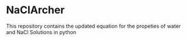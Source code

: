 # NaClArcher
This repository contains the updated equation for the propeties of water and NaCl Solutions in python
